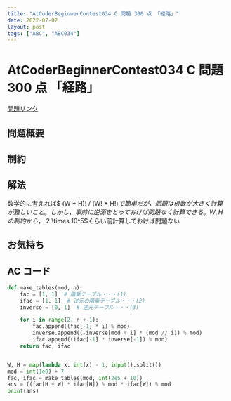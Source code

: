 ```yaml
---
title: "AtCoderBeginnerContest034 C 問題 300 点 「経路」"
date: 2022-07-02
layout: post
tags: ["ABC", "ABC034"]
---
```


# AtCoderBeginnerContest034 C 問題 300 点 「経路」

<a href="https://atcoder.jp/contests/abc034/tasks/abc034_c" blank="_target">問題リンク</a>

## 問題概要

## 制約

## 解法

数学的に考えれば$ (W + H)! / (W! \* H!)$で簡単だが，問題は桁数が大きく計算が難しいこと。しかし，事前に逆源をとっておけば問題なく計算できる。W, Hの制約から，$ 2 \times 10^5$くらい前計算しておけば問題ない

## お気持ち

## AC コード

```python
def make_tables(mod, n):
    fac = [1, 1]  # 階乗テーブル・・・(1)
    ifac = [1, 1]  # 逆元の階乗テーブル・・・(2)
    inverse = [0, 1]  # 逆元テーブル・・・(3)

    for i in range(2, n + 1):
        fac.append((fac[-1] * i) % mod)
        inverse.append((-inverse[mod % i] * (mod // i)) % mod)
        ifac.append((ifac[-1] * inverse[-1]) % mod)
    return fac, ifac


W, H = map(lambda x: int(x) - 1, input().split())
mod = int(1e9) + 7
fac, ifac = make_tables(mod, int(2e5 + 10))
ans = ((fac[H + W] * ifac[H]) % mod * ifac[W]) % mod
print(ans)
```

